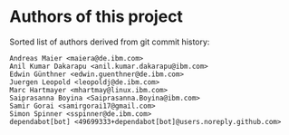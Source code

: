 # Authors of this project

Sorted list of authors derived from git commit history:
```
Andreas Maier <maiera@de.ibm.com>
Anil Kumar Dakarapu <anil.kumar.dakarapu@ibm.com>
Edwin Günthner <edwin.guenthner@de.ibm.com>
Juergen Leopold <leopoldj@de.ibm.com>
Marc Hartmayer <mhartmay@linux.ibm.com>
Saiprasanna Boyina <Saiprasanna.Boyina@ibm.com>
Samir Gorai <samirgorai17@gmail.com>
Simon Spinner <sspinner@de.ibm.com>
dependabot[bot] <49699333+dependabot[bot]@users.noreply.github.com>
```
